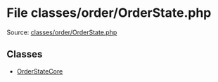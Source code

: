 File classes/order/OrderState.php
=========

Source: [classes/order/OrderState.php](https://github.com/PrestaShop/PrestaShop/blob/1.5.1.0/classes/order/OrderState.php)


Classes
-------

* [OrderStateCore](class.OrderStateCore.md)

